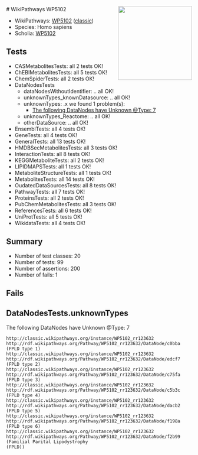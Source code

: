 <img style="float: right; width: 200px" src="https://upload.wikimedia.org/wikipedia/commons/thumb/8/83/Wplogo_with_text_500.png/640px-Wplogo_with_text_500.png" />
# WikiPathways WP5102

* WikiPathways: [WP5102](https://wikipathways.org/pathways/WP5102) ([classic](https://classic.wikipathways.org/instance/WP5102))
* Species: Homo sapiens
* Scholia: [WP5102](https://scholia.toolforge.org/wikipathways/WP5102)
## Tests
* CASMetabolitesTests: all 2 tests OK!
* ChEBIMetabolitesTests: all 5 tests OK!
* ChemSpiderTests: all 2 tests OK!
* DataNodesTests
    * dataNodesWithoutIdentifier: .. all OK!
    * unknownTypes_knownDatasource: .. all OK!
    * unknownTypes: .x we found 1 problem(s):
        * [The following DataNodes have Unknown @Type: 7](#839973e5)
    * unknownTypes_Reactome: .. all OK!
    * otherDataSource: .. all OK!
* EnsemblTests: all 4 tests OK!
* GeneTests: all 4 tests OK!
* GeneralTests: all 13 tests OK!
* HMDBSecMetabolitesTests: all 3 tests OK!
* InteractionTests: all 8 tests OK!
* KEGGMetaboliteTests: all 2 tests OK!
* LIPIDMAPSTests: all 1 tests OK!
* MetaboliteStructureTests: all 1 tests OK!
* MetabolitesTests: all 14 tests OK!
* OudatedDataSourcesTests: all 8 tests OK!
* PathwayTests: all 7 tests OK!
* ProteinsTests: all 2 tests OK!
* PubChemMetabolitesTests: all 3 tests OK!
* ReferencesTests: all 6 tests OK!
* UniProtTests: all 5 tests OK!
* WikidataTests: all 4 tests OK!


## Summary

* Number of test classes: 20
* Number of tests: 99
* Number of assertions: 200
* Number of fails: 1

## Fails

<a name="839973e5" />

## DataNodesTests.unknownTypes

The following DataNodes have Unknown @Type: 7
```
http://classic.wikipathways.org/instance/WP5102_rr123632 http://rdf.wikipathways.org/Pathway/WP5102_rr123632/DataNode/c0bba (FPLD type 1)
http://classic.wikipathways.org/instance/WP5102_rr123632 http://rdf.wikipathways.org/Pathway/WP5102_rr123632/DataNode/edcf7 (FPLD type 2)
http://classic.wikipathways.org/instance/WP5102_rr123632 http://rdf.wikipathways.org/Pathway/WP5102_rr123632/DataNode/c75fa (FPLD type 3)
http://classic.wikipathways.org/instance/WP5102_rr123632 http://rdf.wikipathways.org/Pathway/WP5102_rr123632/DataNode/c5b3c (FPLD type 4)
http://classic.wikipathways.org/instance/WP5102_rr123632 http://rdf.wikipathways.org/Pathway/WP5102_rr123632/DataNode/dacb2 (FPLD type 5)
http://classic.wikipathways.org/instance/WP5102_rr123632 http://rdf.wikipathways.org/Pathway/WP5102_rr123632/DataNode/f198a (FPLD type 6)
http://classic.wikipathways.org/instance/WP5102_rr123632 http://rdf.wikipathways.org/Pathway/WP5102_rr123632/DataNode/f2b99 (Familial Parital Lipodystrophy
(FPLD))
```

